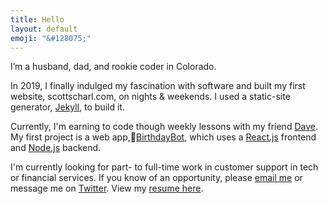 ```yaml
---
title: Hello
layout: default
emoji: "&#128075;"
---
```

I’m a husband, dad, and rookie coder in Colorado.

In 2019, I finally indulged my fascination with software and built my first website, scottscharl.com, on nights & weekends. I used a static-site generator, [Jekyll](https://jekyllrb.com), to build it.

Currently, I'm earning to code though weekly lessons with my friend [Dave](https://davewasmer.com). My first project is a web app,🤖[BirthdayBot](https://birthdaybot.carrd.co), which uses a [React.js](https://reactjs.org) frontend and [Node.js](https://nodejs.org) backend.

I'm currently looking for part- to full-time work in customer support in tech or financial services. If you know of an opportunity, please [email me](mailto:hello@scottscharl.com) or message me on [Twitter](https://twitter.com/scott_scharl). View my [resume here](/resume).
